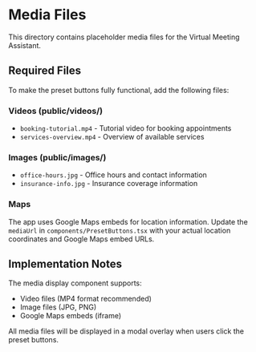 # Media Files

This directory contains placeholder media files for the Virtual Meeting Assistant.

## Required Files

To make the preset buttons fully functional, add the following files:

### Videos (public/videos/)
- `booking-tutorial.mp4` - Tutorial video for booking appointments
- `services-overview.mp4` - Overview of available services

### Images (public/images/)
- `office-hours.jpg` - Office hours and contact information
- `insurance-info.jpg` - Insurance coverage information

### Maps
The app uses Google Maps embeds for location information. Update the `mediaUrl` in `components/PresetButtons.tsx` with your actual location coordinates and Google Maps embed URLs.

## Implementation Notes

The media display component supports:
- Video files (MP4 format recommended)
- Image files (JPG, PNG)
- Google Maps embeds (iframe)

All media files will be displayed in a modal overlay when users click the preset buttons.
